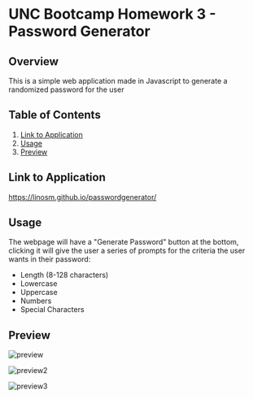 # UNC Bootcamp Homework 3 - Password Generator

## Overview

This is a simple web application made in Javascript to generate a randomized password for the user

## Table of Contents
1. [Link to Application](#link-to-application)
2. [Usage](#usage)
3. [Preview](#preview)

## Link to Application

https://linosm.github.io/passwordgenerator/

## Usage

The webpage will have a "Generate Password" button at the bottom, clicking it will give the user a series of prompts for the criteria the user wants in their password:

* Length (8-128 characters)
* Lowercase
* Uppercase
* Numbers
* Special Characters

## Preview

![preview](https://i.imgur.com/xXTCgUq.png)

![preview2](https://i.imgur.com/UiUJuio.png)

![preview3](https://i.imgur.com/rqk1Ho2.png)
